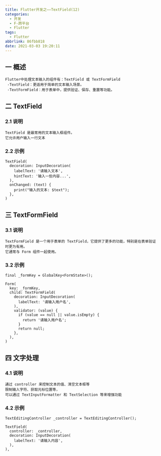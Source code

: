 ```yaml
---
title: Flutter开发之——TextField(12)
categories:
  - 开发
  - F-跨平台
  - Flutter
tags:
  - Flutter
abbrlink: 86fbb818
date: 2021-03-03 19:20:11
---
```

## 一 概述

```
Flutter中处理文本输入的组件有：TextField 或 TextFormField
 -TextField：更适用于简单的文本输入场景。
 -TextFormField：用于表单中，提供验证、保存、重置等功能。
```

<!--more-->

## 二 TextField

### 2.1 说明

```
TextField 是最常用的文本输入框组件。
它允许用户输入一行文本
```

### 2.2 示例

```
TextField(
  decoration: InputDecoration(
    labelText: '请输入文本',
    hintText: '输入一些内容...',
  ),
  onChanged: (text) {
    print("输入的文本: $text");
  },
)
```

## 三 TextFormField

### 3.1 说明

```
TextFormField 是一个用于表单的 TextField，它提供了更多的功能，特别是在表单验证时更为有用。
它通常与 Form 组件一起使用。
```

### 3.2 示例

```
final _formKey = GlobalKey<FormState>();

Form(
  key: _formKey,
  child: TextFormField(
    decoration: InputDecoration(
      labelText: '请输入用户名',
    ),
    validator: (value) {
      if (value == null || value.isEmpty) {
        return '请输入用户名';
      }
      return null;
    },
  ),
)
```

## 四 文字处理

### 4.1 说明

```
通过 controller 来控制文本的值、清空文本框等
限制输入字符、获取光标位置等，
可以通过 TextInputFormatter 和 TextSelection 等来增强功能
```

### 4.2 示例

```
TextEditingController _controller = TextEditingController();

TextField(
  controller: _controller,
  decoration: InputDecoration(
    labelText: '请输入内容',
  ),
),
```

